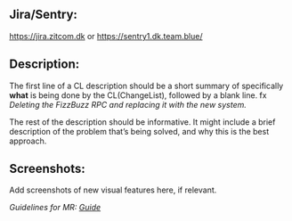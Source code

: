 ## Jira/Sentry: 
https://jira.zitcom.dk or https://sentry1.dk.team.blue/

## Description: 
The first line of a CL description should be a short summary of specifically **what** is being done by the CL(ChangeList), followed by a blank line. fx *Deleting the FizzBuzz RPC and replacing it with the new system.*

The rest of the description should be informative. It might include a brief description of the problem that’s being solved, and why this is the best approach.

## Screenshots:
Add screenshots of new visual features here, if relevant.

*Guidelines for MR: [Guide](https://google.github.io/eng-practices/review/developer/cl-descriptions.html)*